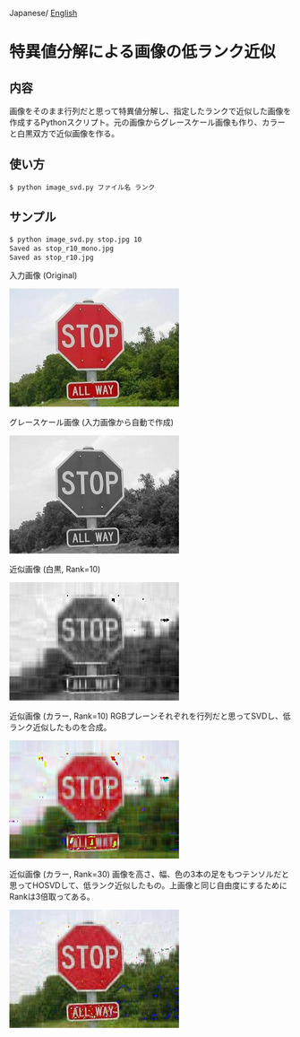 Japanese/ [English](README.md)

# 特異値分解による画像の低ランク近似

## 内容

画像をそのまま行列だと思って特異値分解し、指定したランクで近似した画像を作成するPythonスクリプト。元の画像からグレースケール画像も作り、カラーと白黒双方で近似画像を作る。

## 使い方

```
$ python image_svd.py ファイル名 ランク
```

## サンプル

```
$ python image_svd.py stop.jpg 10
Saved as stop_r10_mono.jpg
Saved as stop_r10.jpg
```

入力画像 (Original)

![stop.jpg](stop.jpg)

グレースケール画像 (入力画像から自動で作成)

![stop.jpg](stop_mono.jpg)

近似画像 (白黒, Rank=10)

![stop_r10_mono.jpg](stop_r10_mono.jpg)

近似画像 (カラー, Rank=10)
RGBプレーンそれぞれを行列だと思ってSVDし、低ランク近似したものを合成。

![stop_r10.jpg](stop_r10.jpg)

近似画像 (カラー, Rank=30)
画像を高さ、幅、色の3本の足をもつテンソルだと思ってHOSVDして、低ランク近似したもの。上画像と同じ自由度にするためにRankは3倍取ってある。

![stop_t10.jpg](stop_t10.jpg)

